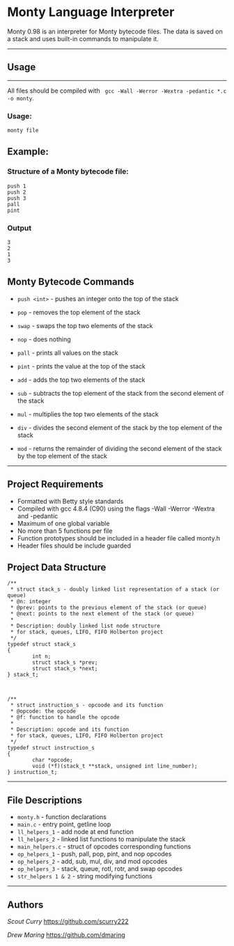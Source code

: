 # Monty Language Interpreter
Monty 0.98 is an interpreter for Monty bytecode files. The data is saved on a stack and uses built-in commands to manipulate it.
______________________________________________________________________________


## Usage
______________________________________________________________________________

All files should be compiled with ``` gcc -Wall -Werror -Wextra -pedantic *.c -o monty```.

### Usage: 
```monty file```

## Example:

### Structure of a Monty bytecode file:
```
push 1
push 2
push 3
pall
pint
```
### Output
```
3
2
1 
3
```
## Monty Bytecode Commands

- ```push <int>``` - pushes an integer onto the top of the stack

- `pop` - removes the top element of the stack

- `swap` - swaps the top two elements of the stack

- `nop` - does nothing

- `pall` - prints all values on the stack

- `pint` - prints the value at the top of the stack

- `add` - adds the top two elements of the stack

- `sub` - subtracts the top element of the stack from the second element of the stack

- `mul` - multiplies the top two elements of the stack

- `div` - divides the second element of the stack by the top element of the stack

- `mod` - returns the remainder of dividing the second element of the stack by the top element of the stack

_________________________________________________________________________________________________________

## Project Requirements

- Formatted with Betty style standards
- Compiled with gcc 4.8.4 (C90) using the flags -Wall -Werror -Wextra and -pedantic
- Maximum of one global variable
- No more than 5 functions per file
- Function prototypes should be included in a header file called monty.h
- Header files should be include guarded

## Project Data Structure
```
/**
 * struct stack_s - doubly linked list representation of a stack (or queue)
 * @n: integer
 * @prev: points to the previous element of the stack (or queue)
 * @next: points to the next element of the stack (or queue)
 *
 * Description: doubly linked list node structure
 * for stack, queues, LIFO, FIFO Holberton project
 */
typedef struct stack_s
{
        int n;
        struct stack_s *prev;
        struct stack_s *next;
} stack_t;



/**
 * struct instruction_s - opcoode and its function
 * @opcode: the opcode
 * @f: function to handle the opcode
 *
 * Description: opcode and its function
 * for stack, queues, LIFO, FIFO Holberton project
 */
typedef struct instruction_s
{
        char *opcode;
        void (*f)(stack_t **stack, unsigned int line_number);
} instruction_t;
```
_______________________________________________________________________________

## File Descriptions
- `monty.h` - function declarations
- `main.c` - entry point, getline loop
- `ll_helpers_1` - add node at end function
- `ll_helpers_2` - linked list functions to manipulate the stack
- `main_helpers.c` - struct of opcodes corresponding functions
- `op_helpers_1` - push, pall, pop, pint, and nop opcodes
- `op_helpers_2` - add, sub, mul, div, and mod opcodes
- `op_helpers_3` - stack, queue, rotl, rotr, and swap opcodes
- `str_helpers 1 & 2` - string modifying functions

________________________________________________________________________________

## Authors

*Scout Curry* <https://github.com/scurry222>

*Drew Maring* <https://github.com/dmaring>
